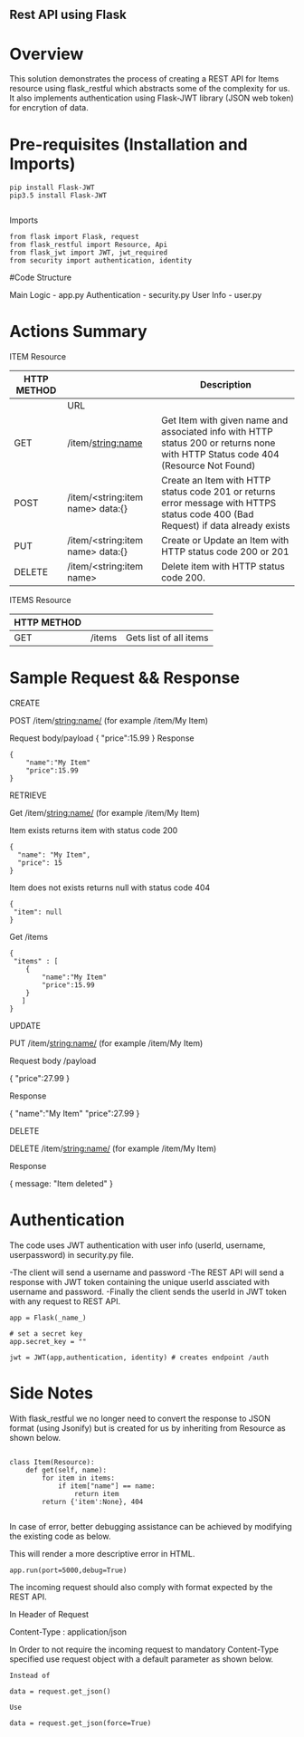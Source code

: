 ## Rest API using Flask 

# Overview

This solution demonstrates the process of creating a REST API for Items resource using flask_restful which abstracts some of the complexity for us.
It also implements authentication using Flask-JWT library (JSON web token) for encrytion of data. 

# Pre-requisites (Installation and Imports)
``` 
pip install Flask-JWT
pip3.5 install Flask-JWT


```
Imports
```
from flask import Flask, request
from flask_restful import Resource, Api
from flask_jwt import JWT, jwt_required
from security import authentication, identity
``` 

#Code Structure

Main Logic - app.py
Authentication - security.py
User Info - user.py

# Actions Summary

ITEM Resource

| HTTP METHOD |                                      |              Description                                                                                                         |
|-------------|--------------------------------------|----------------------------------------------------------------------------------------------------------------------------------|
|             | URL                                  |                                                       																			|
|  GET        | /item/<string:name>                  | Get Item with given name and associated info with HTTP status 200 or returns none with HTTP Status code 404 (Resource Not Found) |      
|  POST       | /item/<string:item name>    data:{}  | Create an Item with HTTP status code 201 or returns error message with HTTPS status code 400 (Bad Request) if data already exists|                                  
|  PUT        | /item/<string:item name>    data:{}  | Create or Update an Item with HTTP status code 200 or 201                                                                        |
| DELETE      | /item/<string:item name>             | Delete item with HTTP status code 200.                                                                                           |

ITEMS Resource

| HTTP METHOD |                                      |                                                       |
|-------------|--------------------------------------|-------------------------------------------------------|
| GET         | /items                               | Gets list of all items                                |


# Sample Request && Response 

CREATE

POST /item/<string:name/> (for example /item/My Item)

Request body/payload
{
	"price":15.99
}
Response 

```
{
	"name":"My Item"
	"price":15.99
}
```

RETRIEVE

Get /item/<string:name/> (for example /item/My Item)

Item exists returns item with status code 200
```
{
  "name": "My Item",
  "price": 15
}
```

Item does not exists returns null with status code 404
```
{
 "item": null
}
```

Get /items

```
{  
 "items" : [
	{ 
		"name":"My Item"
		"price":15.99
	}
   ]
}
```

UPDATE

PUT /item/<string:name/> (for example /item/My Item)

Request body /payload

{
	"price":27.99
}

Response

{
	"name":"My Item"
	"price":27.99
}

DELETE

DELETE /item/<string:name/> (for example /item/My Item)

Response

{
	message: "Item deleted"
}

# Authentication

The code uses JWT authentication with user info (userId, username, userpassword) in security.py file.

-The client will send a username and password
-The REST API will send a response with JWT token containing the unique userId assciated with username and password.
-Finally the client sends the userId in JWT token with any request to REST API.

```
app = Flask(_name_)

# set a secret key
app.secret_key = "" 

jwt = JWT(app,authentication, identity) # creates endpoint /auth

```

# Side Notes

With flask_restful we no longer need to convert the response to JSON format (using Jsonify) but 
is created for us by inheriting from Resource as shown below.

```

class Item(Resource):
	def get(self, name):
		for item in items:
			if item["name"] == name:
				return item
		return {'item':None}, 404
		
```

In case of error, better debugging assistance can be achieved by modifying the existing code as below.

This will render a more descriptive error in HTML.

```
app.run(port=5000,debug=True)
```

The incoming request should also comply with format expected by the REST API.

In Header of Request

Content-Type : application/json 

In Order to not require the incoming request to mandatory Content-Type specified use request object with a default parameter as shown below.

```
Instead of 

data = request.get_json()

Use

data = request.get_json(force=True)

